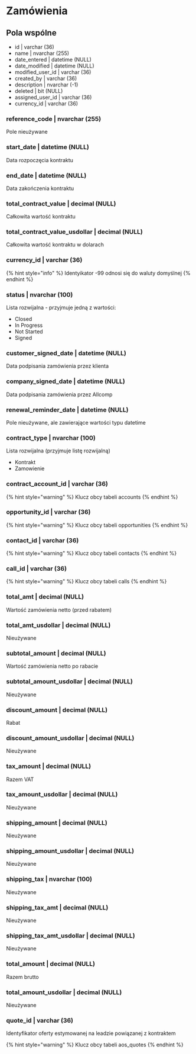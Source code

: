 # Zamówienia

## Pola wspólne

* id \| varchar \(36\) 
* name \| nvarchar \(255\) 
* date\_entered \| datetime \(NULL\) 
* date\_modified \| datetime \(NULL\) 
* modified\_user\_id \| varchar \(36\) 
* created\_by \| varchar \(36\) 
* description \| nvarchar \(-1\) 
* deleted \| bit \(NULL\) 
* assigned\_user\_id \| varchar \(36\) 
* currency\_id \| varchar \(36\) 

### reference\_code \| nvarchar \(255\) 

Pole nieużywane

### start\_date \| datetime \(NULL\) 

Data rozpoczęcia kontraktu

### end\_date \| datetime \(NULL\) 

Data zakończenia kontraktu

### total\_contract\_value \| decimal \(NULL\) 

Całkowita wartość kontraktu

### total\_contract\_value\_usdollar \| decimal \(NULL\) 

Całkowita wartość kontraktu w dolarach

### currency\_id \| varchar \(36\) 

{% hint style="info" %}
Identyikator -99 odnosi się do waluty domyślnej
{% endhint %}

### status \| nvarchar \(100\) 

Lista rozwijalna - przyjmuje jedną z wartości:

* Closed
* In Progress
* Not Started
* Signed

### customer\_signed\_date \| datetime \(NULL\) 

Data podpisania zamówienia przez klienta

### company\_signed\_date \| datetime \(NULL\) 

Data podpisania zamówienia przez Allcomp

### renewal\_reminder\_date \| datetime \(NULL\) 

Pole nieużywane, ale zawierające wartości typu datetime

### contract\_type \| nvarchar \(100\) 

Lista rozwijalna \(przyjmuje listę rozwijalną\)

* Kontrakt 
* Zamowienie

### contract\_account\_id \| varchar \(36\) 

{% hint style="warning" %}
Klucz obcy tabeli accounts
{% endhint %}

### opportunity\_id \| varchar \(36\) 

{% hint style="warning" %}
Klucz obcy tabeli opportunities
{% endhint %}

### contact\_id \| varchar \(36\) 

{% hint style="warning" %}
Klucz obcy tabeli contacts
{% endhint %}

### call\_id \| varchar \(36\) 

{% hint style="warning" %}
Klucz obcy tabeli calls
{% endhint %}

### total\_amt \| decimal \(NULL\) 

Wartość zamówienia netto \(przed rabatem\)

### total\_amt\_usdollar \| decimal \(NULL\) 

Nieużywane

### subtotal\_amount \| decimal \(NULL\) 

Wartość zamówienia netto po rabacie 

### subtotal\_amount\_usdollar \| decimal \(NULL\) 

Nieużywane

### discount\_amount \| decimal \(NULL\) 

Rabat

### discount\_amount\_usdollar \| decimal \(NULL\) 

Nieużywane

### tax\_amount \| decimal \(NULL\) 

Razem VAT

### tax\_amount\_usdollar \| decimal \(NULL\) 

Nieużywane

### shipping\_amount \| decimal \(NULL\) 

Nieużywane 

### shipping\_amount\_usdollar \| decimal \(NULL\) 

Nieużywane

### shipping\_tax \| nvarchar \(100\) 

Nieużywane

### shipping\_tax\_amt \| decimal \(NULL\) 

Nieużywane

### shipping\_tax\_amt\_usdollar \| decimal \(NULL\) 

Nieużywane

### total\_amount \| decimal \(NULL\) 

Razem brutto

### total\_amount\_usdollar \| decimal \(NULL\) 

Nieużywane

### quote\_id \| varchar \(36\)

Identyfikator oferty estymowanej na leadzie powiązanej z kontraktem

{% hint style="warning" %}
Klucz obcy tabeli aos\_quotes
{% endhint %}





